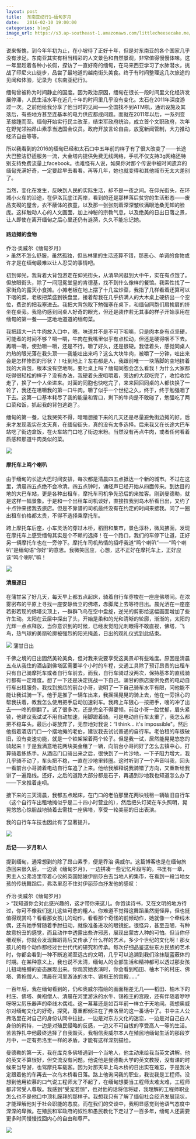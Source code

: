 ```yaml
---
layout: post
title:  东南亚纪行1—缅甸岁月
date:   2016-02-10 19:00:00
categories: blog2
image_url: https://s3.ap-southeast-1.amazonaws.com/littlecheesecake.me/blog-post/blog2/archive/24981381119_bef1cb7ee7_o.jpg
---
```


说来惭愧，到今年年初为止，在小坡待了正好十年，但是对东南亚的各个国家几乎没有涉足。东南亚其实有相当精彩的人文景色和自然景观，非常值得慢慢体味。这一年里趁着各种小长假，探访了一直好奇的缅甸，在马来西亚学习了水肺潜水，挑战了印尼火山徒步，品尝了最地道的越南街头美食。终于有时间整理这几次旅途的见闻和体验，记录为《东南亚纪行》。

缅甸曾被称为时间静止的国度。因为政治原因，缅甸在很长一段时间里文化经济发展停滞，人民生活水平在近几十年的时间里几乎没有变化。太石在2011年深度游过一次。之前他给我分享了他当时的见闻——全国找不到ATM机，通讯设施及其落后，有些地方甚至连基本的电力供应都成问题。而就在2011年以后，一系列变革接踵而至。缅甸开始实行民主改革，结束军政府统治，成立首个文职政府，次年在野党领袖昂山素季当选国会议员。政府开放言论自由，放宽新闻管制，大力推动经济自由等等。

所以我看到的2016的缅甸已经和太石口中五年前的样子有了很大改变了——长途大巴整洁舒适服务一流，大金塔内提供免费无线网络，手机不仅支持3g网络还特别支持免费流量上facebook。也难怪有人说，如果你对那个传说中被时间遗弃的缅甸充满好奇，一定要趁早去看看。再等几年，她也就变得和其他城市无太大差别了。

当然，变化在发生，反映到人民的实际生活，却不是一夜之间。在仰光街头，在环城小火车的沿途，在伊洛瓦底江两岸，看到的还是那样落后贫穷的生活形态——废品支砌的屋舍，衣不蔽体的孩童，以及那一张张刻着深深皱纹满眼沧桑无知的脸庞。这样触动人心的人文画面，加上神秘的宗教气息，以及绝美的日出日落之景，让人即使在离开缅甸之后心里还仍有涟漪，久久不能忘记她。

#### 路边摊的食物

<figcaption>
乔治·奥威尔《缅甸岁月》
</figcaption>
> 虽然不怎么舒服，虽然孤独，但丛林里的生活还算不错，那恶心、单调的食物或许才是在缅甸最难以让人忍受的事情吧。

初到仰光，我背着大背包游走在仰光街头，从清早闲逛到大中午，实在有点饿了。但放眼街头，除了一间冠冕堂皇的肯德基，找不到什么像样的餐馆。我索性找了一家街角的露天小食摊。小摊老板在地上摆了十几盆炒菜，我指了几样看着还算可以下咽的菜，老板把菜盛到铁盘里，接着帮我在几乎挤满人的大木桌上硬挤出一个空位，费劲的把我塞进去。我把大背包取下勉强塞在桌下，和缅甸同胞们肩挨肩的挤坐在桌旁。我隐约感到同桌人好奇的眼光，但还是装作若无其事的样子开始享用在缅甸的第一餐——这地地道道的缅甸菜。

我把超大一片牛肉放入口中，嗯，味道并不是不可下咽嘛，只是肉本身有点坚硬，可能煮的时间不够？嚼一嚼，牛肉在我嘴里似乎有点松动，但还是硬得咽不下去。再嚼一嚼，使劲嚼一嚼，还是不行。嚼了好久，还是很硬。我低着头，感觉同桌人灼热的眼光落在我头顶——我能吐出来吗？这么大块牛肉，被嚼了一分钟，吐出来会是怎样惨烈的形状？！吐到地上？左右都是人，我跟前唯一一块落脚的空地挤着我的大背包，根本没有空地啊。要吐桌上吗？缅甸同胞会怎么看我！为什么大家都吃得很轻松的样子？没有办法，我硬着头皮咀嚼着，旁边的大叔吃完了，收拾收拾走了，换了一个人坐进来。对面的同胞也快吃完了，来来回回同桌的人都快换了一轮了，我还在咀嚼我的第一口牛肉。嚼了似乎一个世纪之久，终于，终于勉强咽了下去。这第一口基本耗尽了我的能量和胃口，剩下的牛肉是不敢碰了，勉强吃了两口菜和饭，抓起我的背包逃跑了。

缅甸的第一餐，让我哭笑不得，暗暗想接下来的几天还是尽量避免街边摊的好。后来才发现我实在太天真，在缅甸街头，真的没有太多选择。后来我又在长途大巴车站吃了街边盒饭，在火车站门口吃了街边米粉。当然没有再点牛肉，或者任何看着质感和那道牛肉类似的菜。

![][image-1]


#### 摩托车上鸣个喇叭

由于缅甸的长途大巴时间安排，每次都是清晨四五点抵达一个新的城市。不过在这里，清晨四五点绝不会冷清。四五点钟时，诵经声已经开始从四面传来。到达目的地的大巴车站，更是各种出租车，摩托车司机争先恐后的来拉客。刚到曼德勒，就是这样一幅景象。于是和一个出租车司机谈好，直接拉我到乌木桥看日出，又约了十点钟来接我去旅店。但是不靠谱的司机最终没有在约定的时间来接我。问了一圈出租车价格都太贵，不得不选择乘摩托车。

跨上摩托车后座，小车灵活的穿过木桥，稻田和集市，景色淳朴，微风拂面，发现在摩托车上感受缅甸其实是个不赖的选择！在一个路口，我们的车停下让道，正好另一辆摩托车也在一旁停下。摩托车司机热情的招呼我道“鸣个喇叭”——“鸣个喇叭”是缅甸语“你好”的意思。我微笑回应，心想，这不正好在摩托车上，正好应该“鸣个喇叭”嘛！

![][image-3]

#### 清晨逐日

在蒲甘呆了好几天，每天早上都五点起床，骑着自行车穿梭在一座座佛塔间。在浓雾密布的平原上寻找一座安静耸立的佛塔，赤脚爬上去等待日出。晨光洒在一座座若影若现的佛塔尖顶上，一群群飞鸟在空中盘旋，逆光的剪影给这幅画面增加了些许生动。太阳在云层中探出了头，开始是柔和的光和清晰的轮廓，渐渐的，太阳的光辉一点点释放，当你意识到的时候，已经发觉阳光刺眼得不敢直视，佛塔，飞鸟，热气球的美丽轮廓被强烈的阳光掩盖，日出的观礼仪式到此结束。

<div class="image-banner">
    <img src="https://s3.ap-southeast-1.amazonaws.com/littlecheesecake.me/blog-post/blog2/archive/48113937652_496b499283_o.jpg">
    <span>蒲甘日出</span>
</div>


千佛之境的日出固然美轮美奂，但对我来说要享受这美景却有些难度。原因是清晨五点从我住的酒店到佛塔区需要半个小时的车程，交通工具除了预订昂贵的出租车只有自己骑摩托车或者自行车前去。而我，自行车骑过没两次，保持基本的直线骑行都有一定难度。想了一下还是决定挑战一下自己。蒲甘的旅店提供免费的电动自行车出租服务。我找到旅店的前台小哥，说明了一下自己骑车水平有限，问他能不能让我试骑一下。他于是推了一辆车出来，我摇摇晃晃的骑上去，他在一旁担心的帮我扶着，教我怎么使用把手启动加速刹车。我跨上车狠心一按把手，嗖的冲了出去——咚的侧翻了。试了很多次，还是完全不得要领。前台小哥一脸忧郁，眉头紧锁，他建议我试试不用自动加速，用脚蹬着骑。可是电动自行车太重了，我怎么都把不稳车头。最后小哥放弃了，无奈地对我说：“I think... it's impossible"。然后他指着酒店门口一个摆地摊的老伯，建议我去试试普通的自行车。老伯租的车很破旧，没有变速功能，就是一个铁架架着两个轮子。但是我一试，居然能晃晃悠悠的骑起来！于是我满意地花两块美金租了一辆，向前台小哥问好了怎么去镇中心，打算骑着练练手。从酒店门口骑出来之后，很快到了一片沙地，一下子阻力增大，我几乎骑不动了，车头把不稳，一直在沙地里转圈。这时听到了一个声音叫我，回头一看前台小哥骑着电动自行车追了上来。他给我解释说我骑错了方向，又重新给我讲了一遍路线。还好，之后的道路大部分都是石子，再遇到沙地我也知道怎么办了——下来推着走呗。

接下来的三天清晨，我都五点起床，在门口的老伯那里花两块钱租一辆破旧自行车（这个自行车出租地摊似乎是二十四小时营业的），然后把头灯架在车头照明，晃晃悠悠心惊胆战地骑着去需找一座佛塔，享受一轮美丽的日出表演。

我的自行车车技也因此有了显著提升。

![][image-5]

#### 后记——岁月和人

提到缅甸，通常想到的除了昂山素季，便是乔治·奥威尔。这篇博客也是在缅甸旅游回来很久后，一边读《缅甸岁月》，一边拼凑一些记忆片段写的。书里有一章，男主人公弗洛里带着心仪的英国姑娘伊丽莎白去当地人的集市，在看到一段当地女孩的传统舞蹈后，弗洛里忍不住对伊丽莎白抒发他的感叹：

<figcaption>
乔治·奥威尔《缅甸岁月》
</figcaption>
> “我知道你会对此感兴趣的，这才带你来这儿。你饱读诗书，又在文明的地方待过，你可不像我们这儿这些可悲的粗人。你难道不觉得这舞蹈虽然挺怪异，但也挺值得观赏吗？看看那女孩儿的动作，看看那个奇怪的前倾动作，她就像一个牵线木偶，还有她手臂随着手肘扭动，就像准备进攻的眼镜蛇。很怪异，甚至丑陋，有种故意扮丑的感觉，而且动作中透露出些许邪恶，展现出蒙古人种的可怕。但当你仔细观察，你就会发现舞蹈背后又传承了什么样的艺术，多少个世纪的文化啊！那女孩儿的每个动作都经过世世代代的研究和传承。每次仔细品鉴这些东方民族的艺术时，你都会看到一种不断追溯至远古的文明，几乎可以追溯到我们涂抹靛蓝蔽体的时期。在某种意义上，我也说不太清，缅甸人的全部生活和精神都可以透过那女孩儿扭动胳膊的姿态展现出来。你观赏她表演时，你会看到稻田、柚木下的村庄、佛塔、黄袍僧人、清晨在河里游泳的水牛、锡袍王的宫殿……”

一百年后，我在缅甸看到的，仍和奥威尔描绘的画面相差无几——稻田、柚木下的村庄、佛塔、黄袍僧人、清晨在河里游泳的水牛、锡袍王的宫殿，还有伴随着咿咿呀呀尖厉乐器声的牵线木偶戏。这一幕幕还是如百年前一样立于天地间。我想奥威尔对缅甸文化的好奇，探究，尊重都倾注在了弗洛里的这一番话中了。书中主人公弗洛里在对自己的身份认同中拉扯，一边是对东方文化的迷恋，一边是对自己白人身份的矜持，一边是对殖民侵略的反感，一边又不可自拔的享受高人一等的生活。苦苦挣扎中他最终选择了自我毁灭。我相信奥威尔本人在殖民地缅甸生活的那段岁月中，一定有弗洛里一样的矛盾，才能有这样深刻描绘。

曼德勒的第一天，我在库克多佛塔遇到一个当地人，他主动来给我当英文讲解。他的英文不算很好，但交流没有问题。他说他是曼德勒大学的英文教授，没有课的时候来当导游，也驾摩托车载客。因为对那天早上乌木桥的日出实在难忘，于是我决定跟着他的车再去一次乌木桥看日落。路上他询问我的职业，我说我是工程师。没想到他用钦慕的口气说工程师太了不起了，在缅甸想要当工程师太难太难，工程师都非常受人尊敬。我感到“受宠若惊”，也对他的话将信将疑，我理解的工程师职业怎么也不是他口中顶礼膜拜的那样子。我想我只有了解了缅甸社会经济发展现状，才能理解他对于社会职能的态度。而在我们的交谈中，我明显感觉到他语气态度中深深的卑微。在殖民和军政府的奴性和愚民教化下走过了一百多年，缅甸人还需要更多时间慢慢找回内心的自由和尊严。

![][image-4]


[image-1]:	https://s3.ap-southeast-1.amazonaws.com/littlecheesecake.me/blog-post/blog2/archive/25872619686_f6e68a592f_o.jpg
[image-2]:	https://s3.ap-southeast-1.amazonaws.com/littlecheesecake.me/blog-post/blog2/archive/24981381119_bef1cb7ee7_o.jpg
[image-3]:	https://s3.ap-southeast-1.amazonaws.com/littlecheesecake.me/blog-post/blog2/archive/48113839996_1e692e152c_o.jpg
[image-4]:	https://s3.ap-southeast-1.amazonaws.com/littlecheesecake.me/blog-post/blog2/archive/25898511045_2ede3459f8_o.jpg
[image-5]:  https://s3.ap-southeast-1.amazonaws.com/littlecheesecake.me/blog-post/blog2/archive/25777738732_f93f784d3d_b.jpg
[image-6]:  https://s3.ap-southeast-1.amazonaws.com/littlecheesecake.me/blog-post/blog2/archive/25265795334_d3532ea032_b.jpg
[image-7]:  https://s3.ap-southeast-1.amazonaws.com/littlecheesecake.me/blog-post/blog2/archive/25266070784_dcfdf68ae0_o.jpg